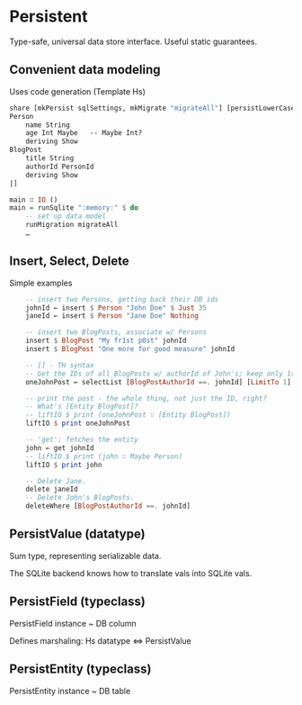 
# Persistent

Type-safe, universal data store interface. Useful static guarantees.


## Convenient data modeling

Uses code generation (Template Hs)

```haskell
share [mkPersist sqlSettings, mkMigrate "migrateAll"] [persistLowerCase|
Person
    name String
    age Int Maybe   -- Maybe Int?
    deriving Show
BlogPost
    title String
    authorId PersonId
    deriving Show
|]

main ∷ IO ()
main = runSqlite ":memory:" $ do
    -- set up data model
    runMigration migrateAll
	…
```


## Insert, Select, Delete

Simple examples

```haskell
    -- insert two Persons, getting back their DB ids
    johnId ← insert $ Person "John Doe" $ Just 35
    janeId ← insert $ Person "Jane Doe" Nothing

    -- insert two BlogPosts, associate w/ Persons
    insert $ BlogPost "My fr1st p0st" johnId
    insert $ BlogPost "One more for good measure" johnId

    -- [] - TH syntax
    -- Get the IDs of all BlogPosts w/ authorId of John's; keep only 1st.
    oneJohnPost ← selectList [BlogPostAuthorId ==. johnId] [LimitTo 1]

    -- print the post - the whole thing, not just the ID, right?
    -- What's [Entity BlogPost]?
    -- liftIO $ print (oneJohnPost ∷ [Entity BlogPost])
    liftIO $ print oneJohnPost

    -- 'get': fetches the entity
    john ← get johnId
    -- liftIO $ print (john ∷ Maybe Person)
    liftIO $ print john

    -- Delete Jane.
    delete janeId
	-- Delete John's BlogPosts.
    deleteWhere [BlogPostAuthorId ==. johnId]
```

## PersistValue (datatype)

Sum type, representing serializable data.

The SQLite backend knows how to translate vals into SQLite vals.


## PersistField (typeclass)

PersistField instance ~ DB column

Defines marshaling: Hs datatype <=> PersistValue


## PersistEntity (typeclass)

PersistEntity instance ~ DB table


